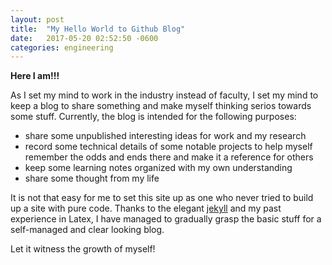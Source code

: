 ```yaml
---
layout: post
title:  "My Hello World to Github Blog"
date:   2017-05-20 02:52:50 -0600
categories: engineering
---
```


**Here I am!!!**

As I set my mind to work in the industry instead of faculty, I set my mind to keep a blog to share something and make myself thinking serios towards some stuff. Currently, the blog is intended for the following purposes: 

* share some unpublished interesting ideas for work and my research
* record some technical details of some notable projects to help myself remember the odds and ends there and make it a reference for others
* keep some learning notes organized with my own understanding
* share some thought from my life

It is not that easy for me to set this site up as one who never tried to build up a site with pure code. Thanks to the elegant [jekyll][jekyll site] and my past experience in Latex, I have managed to gradually grasp the basic stuff for a self-managed and clear looking blog. 

Let it witness the growth of myself!

[jekyll site]: https://jekyllrb.com/
